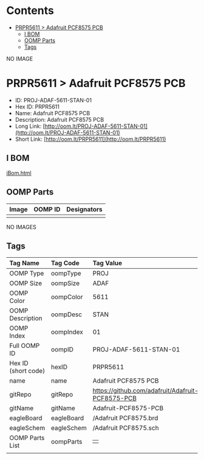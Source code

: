 



Contents
========

* [PRPR5611 > Adafruit PCF8575 PCB](#prpr5611--adafruit-pcf8575-pcb)
	* [I BOM](#i-bom)
	* [OOMP Parts](#oomp-parts)
	* [Tags](#tags)
  
NO IMAGE  
# PRPR5611 > Adafruit PCF8575 PCB

- ID: PROJ-ADAF-5611-STAN-01
- Hex ID: PRPR5611
- Name: Adafruit PCF8575 PCB
- Description: Adafruit PCF8575 PCB
- Long Link: [http://oom.lt/PROJ-ADAF-5611-STAN-01](http://oom.lt/PROJ-ADAF-5611-STAN-01)
- Short Link: [http://oom.lt/PRPR5611](http://oom.lt/PRPR5611)

## I BOM
  
[iBom.html](https://htmlpreview.github.io/?https://github.com/oomlout/oomlout_OOMP_projects_V2/blob/main/PROJ/ADAF/5611/STAN/01/ibom.html)
## OOMP Parts
  

|Image|OOMP ID|Designators|
| :--- | :--- | :--- |
||||
  
NO IMAGES  
## Tags
  

|Tag Name|Tag Code|Tag Value|
| :--- | :--- | :--- |
|OOMP Type|oompType|PROJ|
|OOMP Size|oompSize|ADAF|
|OOMP Color|oompColor|5611|
|OOMP Description|oompDesc|STAN|
|OOMP Index|oompIndex|01|
|Full OOMP ID|oompID|PROJ-ADAF-5611-STAN-01|
|Hex ID (short code)|hexID|PRPR5611|
|name|name|Adafruit PCF8575 PCB|
|gitRepo|gitRepo|https://github.com/adafruit/Adafruit-PCF8575-PCB|
|gitName|gitName|Adafruit-PCF8575-PCB|
|eagleBoard|eagleBoard|/Adafruit PCF8575.brd|
|eagleSchem|eagleSchem|/Adafruit PCF8575.sch|
|OOMP Parts List|oompParts|<table><tr><td></td></tr></table>|
||||
